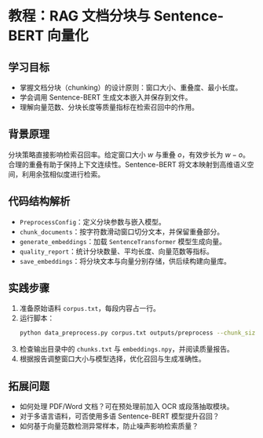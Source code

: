 # 教程：RAG 文档分块与 Sentence-BERT 向量化

## 学习目标
- 掌握文档分块（chunking）的设计原则：窗口大小、重叠度、最小长度。
- 学会调用 Sentence-BERT 生成文本嵌入并保存到文件。
- 理解向量范数、分块长度等质量指标在检索召回中的作用。

## 背景原理
分块策略直接影响检索召回率。给定窗口大小 $w$ 与重叠 $o$，有效步长为 $w-o$。合理的重叠有助于保持上下文连续性。Sentence-BERT 将文本映射到高维语义空间，利用余弦相似度进行检索。

## 代码结构解析
- `PreprocessConfig`：定义分块参数与嵌入模型。
- `chunk_documents`：按字符数滑动窗口切分文本，并保留重叠部分。
- `generate_embeddings`：加载 `SentenceTransformer` 模型生成向量。
- `quality_report`：统计分块数量、平均长度、向量范数等指标。
- `save_embeddings`：将分块文本与向量分别存储，供后续构建向量库。

## 实践步骤
1. 准备原始语料 `corpus.txt`，每段内容占一行。
2. 运行脚本：
   ```bash
   python data_preprocess.py corpus.txt outputs/preprocess --chunk_size 400 --chunk_overlap 80
   ```
3. 检查输出目录中的 `chunks.txt` 与 `embeddings.npy`，并阅读质量报告。
4. 根据报告调整窗口大小与模型选择，优化召回与生成准确性。

## 拓展问题
- 如何处理 PDF/Word 文档？可在预处理前加入 OCR 或段落抽取模块。
- 对于多语言语料，可否使用多语 Sentence-BERT 模型提升召回？
- 如何基于向量范数检测异常样本，防止噪声影响检索质量？
